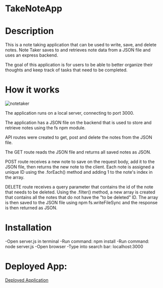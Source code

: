 # TakeNoteApp

# Description
This is a note taking application that can be used to write, save, and delete notes. Note Taker saves to and retrieves note data from a JSON file and uses an express backend. 

The goal of this application is for users to be able to better organize their thoughts and keep track of tasks that need to be completed.

# How it works
![notetaker](https://user-images.githubusercontent.com/53705501/72210580-7a967280-348b-11ea-834a-1d8e5bdb58c9.gif)

The application runs on a local server, connecting to port 3000. 

The application has a JSON file on the backend that is used to store and retrieve notes using the fs npm module. 

API routes were created to get, post and delete the notes from the JSON file. 

The GET route reads the JSON file and returns all saved notes as JSON. 

POST route receives a new note to save on the request body, add it to the JSON file, then returns the new note to the client. 
Each note is assigned a unique ID using the .forEach() method and adding 1 to the note's index in the array.

DELETE route receives a query parameter that contains the id of the note that needs to be deleted. Using the .filter() method, a new array is created that contains all the notes that do not have the "to be deleted" ID. The array is then saved to the JSON file using npm fs.writeFileSync and the response is then returned as JSON. 

# Installation
-Open server.js in terminal
-Run command: npm install
-Run command: node server.js
-Open browser 
-Type into search bar: localhost:3000

# Deployed App: 
[Deployed Application](https://radiant-brushlands-10522.herokuapp.com/)
